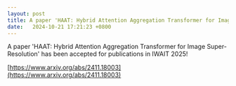 ```yaml
---
layout: post
title: A paper 'HAAT: Hybrid Attention Aggregation Transformer for Image Super-Resolution' has been accepted for publication in IWAIT 2025!
date:   2024-10-21 17:21:23 +0800
---
```


A paper 'HAAT: Hybrid Attention Aggregation Transformer for Image Super-Resolution' has been accepted for publications in IWAIT 2025!


[https://www.arxiv.org/abs/2411.18003](https://www.arxiv.org/abs/2411.18003)

